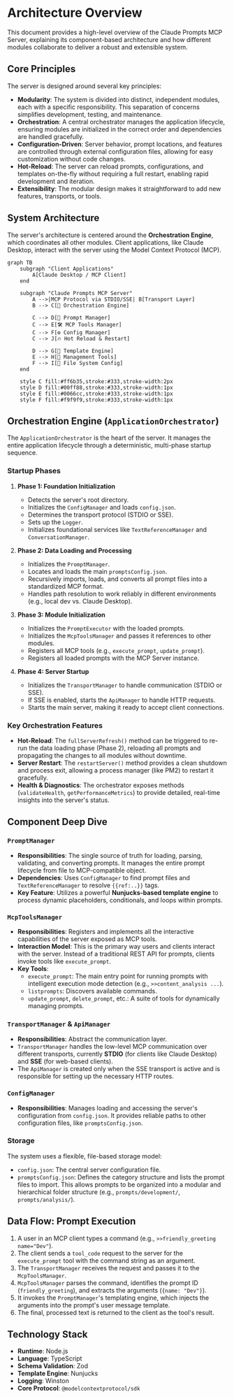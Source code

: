 # Architecture Overview

This document provides a high-level overview of the Claude Prompts MCP Server, explaining its component-based architecture and how different modules collaborate to deliver a robust and extensible system.

## Core Principles

The server is designed around several key principles:

- **Modularity**: The system is divided into distinct, independent modules, each with a specific responsibility. This separation of concerns simplifies development, testing, and maintenance.
- **Orchestration**: A central orchestrator manages the application lifecycle, ensuring modules are initialized in the correct order and dependencies are handled gracefully.
- **Configuration-Driven**: Server behavior, prompt locations, and features are controlled through external configuration files, allowing for easy customization without code changes.
- **Hot-Reload**: The server can reload prompts, configurations, and templates on-the-fly without requiring a full restart, enabling rapid development and iteration.
- **Extensibility**: The modular design makes it straightforward to add new features, transports, or tools.

## System Architecture

The server's architecture is centered around the **Orchestration Engine**, which coordinates all other modules. Client applications, like Claude Desktop, interact with the server using the Model Context Protocol (MCP).

```mermaid
graph TB
    subgraph "Client Applications"
        A[Claude Desktop / MCP Client]
    end

    subgraph "Claude Prompts MCP Server"
        A -->|MCP Protocol via STDIO/SSE| B[Transport Layer]
        B --> C[🧠 Orchestration Engine]

        C --> D[📝 Prompt Manager]
        C --> E[🛠️ MCP Tools Manager]
        C --> F[⚙️ Config Manager]
        C --> J[🔥 Hot Reload & Restart]

        D --> G[🎨 Template Engine]
        E --> H[🔧 Management Tools]
        F --> I[📁 File System Config]
    end

    style C fill:#ff6b35,stroke:#333,stroke-width:2px
    style D fill:#00ff88,stroke:#333,stroke-width:1px
    style E fill:#0066cc,stroke:#333,stroke-width:1px
    style F fill:#f9f9f9,stroke:#333,stroke-width:1px
```

## Orchestration Engine (`ApplicationOrchestrator`)

The `ApplicationOrchestrator` is the heart of the server. It manages the entire application lifecycle through a deterministic, multi-phase startup sequence.

### Startup Phases

1.  **Phase 1: Foundation Initialization**

    - Detects the server's root directory.
    - Initializes the `ConfigManager` and loads `config.json`.
    - Determines the transport protocol (STDIO or SSE).
    - Sets up the `Logger`.
    - Initializes foundational services like `TextReferenceManager` and `ConversationManager`.

2.  **Phase 2: Data Loading and Processing**

    - Initializes the `PromptManager`.
    - Locates and loads the main `promptsConfig.json`.
    - Recursively imports, loads, and converts all prompt files into a standardized MCP format.
    - Handles path resolution to work reliably in different environments (e.g., local dev vs. Claude Desktop).

3.  **Phase 3: Module Initialization**

    - Initializes the `PromptExecutor` with the loaded prompts.
    - Initializes the `McpToolsManager` and passes it references to other modules.
    - Registers all MCP tools (e.g., `execute_prompt`, `update_prompt`).
    - Registers all loaded prompts with the MCP Server instance.

4.  **Phase 4: Server Startup**
    - Initializes the `TransportManager` to handle communication (STDIO or SSE).
    - If SSE is enabled, starts the `ApiManager` to handle HTTP requests.
    - Starts the main server, making it ready to accept client connections.

### Key Orchestration Features

- **Hot-Reload**: The `fullServerRefresh()` method can be triggered to re-run the data loading phase (Phase 2), reloading all prompts and propagating the changes to all modules without downtime.
- **Server Restart**: The `restartServer()` method provides a clean shutdown and process exit, allowing a process manager (like PM2) to restart it gracefully.
- **Health & Diagnostics**: The orchestrator exposes methods (`validateHealth`, `getPerformanceMetrics`) to provide detailed, real-time insights into the server's status.

## Component Deep Dive

### `PromptManager`

- **Responsibilities**: The single source of truth for loading, parsing, validating, and converting prompts. It manages the entire prompt lifecycle from file to MCP-compatible object.
- **Dependencies**: Uses `ConfigManager` to find prompt files and `TextReferenceManager` to resolve `{{ref:..}}` tags.
- **Key Feature**: Utilizes a powerful **Nunjucks-based template engine** to process dynamic placeholders, conditionals, and loops within prompts.

### `McpToolsManager`

- **Responsibilities**: Registers and implements all the interactive capabilities of the server exposed as MCP tools.
- **Interaction Model**: This is the primary way users and clients interact with the server. Instead of a traditional REST API for prompts, clients invoke tools like `execute_prompt`.
- **Key Tools**:
  - `execute_prompt`: The main entry point for running prompts with intelligent execution mode detection (e.g., `>>content_analysis ...`).
  - `listprompts`: Discovers available commands.
  - `update_prompt`, `delete_prompt`, etc.: A suite of tools for dynamically managing prompts.

### `TransportManager` & `ApiManager`

- **Responsibilities**: Abstract the communication layer.
- `TransportManager` handles the low-level MCP communication over different transports, currently **STDIO** (for clients like Claude Desktop) and **SSE** (for web-based clients).
- The `ApiManager` is created only when the SSE transport is active and is responsible for setting up the necessary HTTP routes.

### `ConfigManager`

- **Responsibilities**: Manages loading and accessing the server's configuration from `config.json`. It provides reliable paths to other configuration files, like `promptsConfig.json`.

### Storage

The system uses a flexible, file-based storage model:

- `config.json`: The central server configuration file.
- `promptsConfig.json`: Defines the category structure and lists the prompt files to import. This allows prompts to be organized into a modular and hierarchical folder structure (e.g., `prompts/development/`, `prompts/analysis/`).

## Data Flow: Prompt Execution

1.  A user in an MCP client types a command (e.g., `>>friendly_greeting name="Dev"`).
2.  The client sends a `tool_code` request to the server for the `execute_prompt` tool with the command string as an argument.
3.  The `TransportManager` receives the request and passes it to the `McpToolsManager`.
4.  `McpToolsManager` parses the command, identifies the prompt ID (`friendly_greeting`), and extracts the arguments (`{name: "Dev"}`).
5.  It invokes the `PromptManager`'s templating engine, which injects the arguments into the prompt's user message template.
6.  The final, processed text is returned to the client as the tool's result.

## Technology Stack

- **Runtime**: Node.js
- **Language**: TypeScript
- **Schema Validation**: Zod
- **Template Engine**: Nunjucks
- **Logging**: Winston
- **Core Protocol**: `@modelcontextprotocol/sdk`
